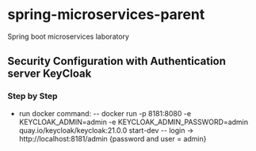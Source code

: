 # spring-microservices-parent
Spring boot microservices laboratory

## Security Configuration with Authentication server KeyCloak

### Step by Step 

- run docker command:
 -- docker run -p 8181:8080 -e KEYCLOAK_ADMIN=admin -e KEYCLOAK_ADMIN_PASSWORD=admin quay.io/keycloak/keycloak:21.0.0 start-dev
 -- login -> http://localhost:8181/admin {password and user = admin}


